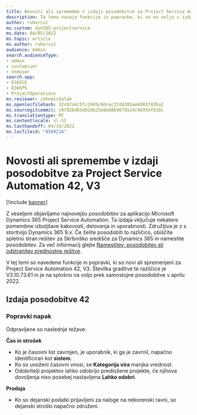 ```yaml
---
title: Novosti ali spremembe v izdaji posodobitve za Project Service Automation 42, V3
description: Ta tema navaja funkcije in popravke, ki so na voljo v izdaji posodobitve 42, V3 storitve Microsoft Dynamics 365 Project Service Automation.
author: ruhercul
ms.custom: dyn365-projectservice
ms.date: 04/05/2022
ms.topic: article
ms.author: ruhercul
audience: Admin
search.audienceType:
- admin
- customizer
- enduser
search.app:
- D365CE
- D365PS
- ProjectOperations
ms.reviewer: johnmichalak
ms.openlocfilehash: 32cb7a4c5fc29d5c0dcec37dd395ae69037435a2
ms.sourcegitcommit: c0792bd65d92db25e0e8864879a19c4b93efb10c
ms.translationtype: MT
ms.contentlocale: sl-SI
ms.lasthandoff: 04/14/2022
ms.locfileid: "8589216"
---
```

# <a name="whats-new-or-changed-in-project-service-automation-update-release-42-v3"></a>Novosti ali spremembe v izdaji posodobitve za Project Service Automation 42, V3

[!include [banner](../includes/psa-now-project-operations.md)]

Z veseljem objavljamo najnovejšo posodobitev za aplikacijo Microsoft Dynamics 365 Project Service Automation. Ta izdaja vključuje nekatere pomembne izboljšave kakovosti, delovanja in uporabnosti. Združljiva je z s storitvijo Dynamics 365 9.x. Če želite posodobiti to različico, obiščite spletno stran rešitev za Skrbniško središče za Dynamics 365 in namestite posodobitev. Za več informacij glejte [Namestitev, posodobitev ali odstranitev prednostne rešitve](/power-platform/admin/install-remove-preferred-solution).

V tej temi so navedene funkcije in popravki, ki so novi ali spremenjeni za Project Service Automation 42, V3. Številka graditve te različice je V3.10.73.61 in je na splošno na voljo prek samostojne posodobitve v aprilu 2022.

## <a name="update-release-42"></a>Izdaja posodobitve 42

### <a name="bug-fixes"></a>Popravki napak

Odpravljene so naslednje težave:

**Čas in strošek**

- Ko je časovni list zavrnjen, je uporabnik, ki ga je zavrnil, napačno identificiran kot **sistem**.
- Ko so uvoženi časovni vnosi, se **Kategorija vira** manjka vrednost.
- Odobritelji projektov lahko odobrijo predložene projekte, če njihova dovoljenja niso posebej nastavljena **Lahko odobri**.

**Prodaja**

- Ko so dejanski podatki prijavljeni za naloge na nekorenski ravni, so dejanski stroški napačno združeni.
